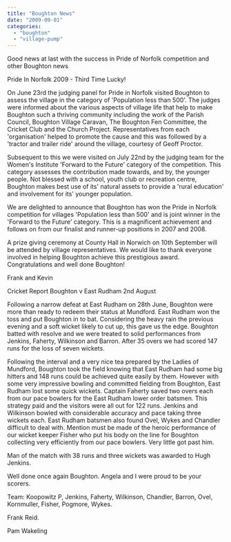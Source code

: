 ```yaml
---
title: "Boughton News"
date: "2009-09-01"
categories: 
  - "boughton"
  - "village-pump"
---
```


Good news at last with the success in Pride of Norfolk competition and other Boughton news

Pride In Norfolk 2009 - Third Time Lucky!

On June 23rd the judging panel for Pride in Norfolk visited Boughton to assess the village in the category of 'Population less than 500'. The judges were informed about the various aspects of village life that help to make Boughton such a thriving community including the work of the Parish Council, Boughton Village Caravan, The Boughton Fen Committee, the Cricket Club and the Church Project. Representatives from each 'organisation' helped to promote the cause and this was followed by a 'tractor and trailer ride' around the village, courtesy of Geoff Proctor.

Subsequent to this we were visited on July 22nd by the judging team for the Women's Institute 'Forward to the Future' category of the competition. This category assesses the contribution made towards, and by, the younger people. Not blessed with a school, youth club or recreation centre, Boughton makes best use of its' natural assets to provide a 'rural education' and involvement for its' younger population.

We are delighted to announce that Boughton has won the Pride in Norfolk competition for villages 'Population less than 500' and is joint winner in the 'Forward to the Future' category. This is a magnificent achievement and follows on from our finalist and runner-up positions in 2007 and 2008.

A prize giving ceremony at County Hall in Norwich on 10th September will be attended by village representatives. We would like to thank everyone involved in helping Boughton achieve this prestigious award. Congratulations and well done Boughton!

Frank and Kevin

Cricket Report Boughton v East Rudham 2nd August

Following a narrow defeat at East Rudham on 28th June, Boughton were more than ready to redeem their status at Mundford. East Rudham won the toss and put Boughton in to bat. Considering the heavy rain the previous evening and a soft wicket likely to cut up, this gave us the edge. Boughton batted with resolve and we were treated to solid performances from Jenkins, Faherty, Wilkinson and Barron. After 35 overs we had scored 147 runs for the loss of seven wickets.

Following the interval and a very nice tea prepared by the Ladies of Mundford, Boughton took the field knowing that East Rudham had some big hitters and 148 runs could be achieved quite easily by them. However with some very impressive bowling and committed fielding from Boughton, East Rudham lost some quick wickets. Captain Faherty saved two overs each from our pace bowlers for the East Rudham lower order batsmen. This strategy paid and the visitors were all out for 122 runs. Jenkins and Wilkinson bowled with considerable accuracy and pace taking three wickets each. East Rudham batsmen also found Ovel, Wykes and Chandler difficult to deal with. Mention must be made of the heroic performance of our wicket keeper Fisher who put his body on the line for Boughton collecting very efficiently from our pace bowlers. Very little got past him.

Man of the match with 38 runs and three wickets was awarded to Hugh Jenkins.

Well done once again Boughton. Angela and I were proud to be your scorers.

Team: Koopowitz P, Jenkins, Faherty, Wilkinson, Chandler, Barron, Ovel, Kornmuller, Fisher, Pogmore, Wykes.

Frank Reid.

Pam Wakeling
